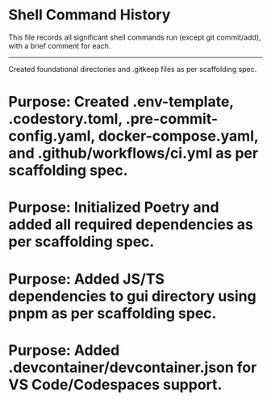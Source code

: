 # Shell Command History

This file records all significant shell commands run (except git commit/add), with a brief comment for each.

---
Created foundational directories and .gitkeep files as per scaffolding spec.
# Purpose: Created .env-template, .codestory.toml, .pre-commit-config.yaml, docker-compose.yaml, and .github/workflows/ci.yml as per scaffolding spec.
# Purpose: Initialized Poetry and added all required dependencies as per scaffolding spec.
# Purpose: Added JS/TS dependencies to gui directory using pnpm as per scaffolding spec.
# Purpose: Added .devcontainer/devcontainer.json for VS Code/Codespaces support.
